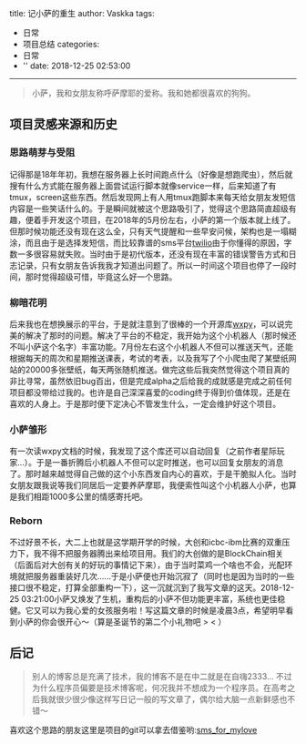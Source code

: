 title: 记小萨的重生
author: Vaskka
tags:
  - 日常
  - 项目总结
categories:
  - 日常
  - ''
date: 2018-12-25 02:53:00
---
> 小萨，我和女朋友称呼萨摩耶的爱称。我和她都很喜欢的狗狗。

## 项目灵感来源和历史

### 思路萌芽与受阻

记得那是18年年初，我想在服务器上长时间跑点什么（好像是想跑爬虫），然后就搜有什么方式能在服务器上面尝试运行脚本就像service一样，后来知道了有tmux，screen这些东西。然后发现网上有人用tmux跑脚本来每天给女朋友发短信内容是一些笑话什么的。于是瞬间就被这个思路吸引了，觉得这个思路简直超级有趣，便着手开发这个项目，在2018年的5月份左右，小萨的第一个版本就上线了。但那时候功能还没有现在这么全，只有天气提醒和一些早安问候，架构也是一塌糊涂，而且由于是选择发短信，而比较靠谱的sms平台[twilio](https://www.twilio.com/)由于你懂得的原因，字数一多很容易就失败。当时由于是初代版本，还没有现在丰富的错误警告方式和日志记录，只有女朋友告诉我我才知道出问题了。所以一时间这个项目也停了一段时间，那时觉得超级可惜，毕竟这么好一个思路。

### 柳暗花明

后来我也在想换展示的平台，于是就注意到了很棒的一个开源库[wxpy](https://github.com/youfou/wxpy)，可以说完美的解决了那时的问题。解决了平台的不稳定，我开始为这个小机器人（那时候还不叫小萨这个名字）丰富功能。7月份左右这个小机器人不但可以推送天气，还能根据每天的周次和星期推送课表，考试的考表，以及我写了个小爬虫爬了某壁纸网站的20000多张壁纸，每天两张随机推送。做完这些后我突然觉得这个项目真的非比寻常，虽然依旧bug百出，但是完成alpha之后给我的成就感是完成之前任何项目都没带给过我的。也许是自己深深喜爱的coding终于得到价值体现，还是在喜欢的人身上。于是那时便下定决心不管发生什么，一定会维护好这个项目。

### 小萨雏形

有一次读wxpy文档的时候，我发现了这个库还可以自动回复（之前作者星际玩家...）。于是一番折腾后小机器人不但可以定时推送，也可以回复女朋友的消息了。那时越来越觉得自己做的这个小东西发自内心的喜欢，于是干脆拟人化。当时女朋友跟我说等我们同居后一定要养萨摩耶，我便索性叫这个小机器人小萨，也算是我们相距1000多公里的情感寄托吧。

### Reborn

不过好景不长，大二上也就是这学期开学的时候，大创和icbc-ibm比赛的双重压力下，我不得不把服务器腾出来给项目用。我们的大创做的是BlockChain相关（后面后对大创有关的好玩的事情记下来），由于当时菜鸡一个啥也不会，光配环境就把服务器重装好几次......于是小萨便也开始沉寂了（同时也是因为当时的一些接口很不稳定，打算全部重构一下），这一沉就沉到了我写文章的这天。2018-12-25 03:21:00小萨又焕发了生机，重构后的小萨不但功能更丰富，系统也更佳稳健。它又可以为我心爱的女孩服务啦！写这篇文章的时候是凌晨3点，希望明早看到小萨的你会很开心～（算是圣诞节的第二个小礼物吧 > < ）

## 后记

> 别人的博客总是充满了技术，我的博客不是在中二就是在自嗨2333...
不过为什么程序员偏要是技术博客呢，何况我并不想成为一个程序员。在高考之后我就很少很少像这样写日记一般的写文章了，偶尔给大脑一点新鲜感也不错～

喜欢这个思路的朋友这里是项目的git可以拿去借鉴哟:[sms_for_mylove](https://www.github.com/Vaskka/sms_for_mylove)